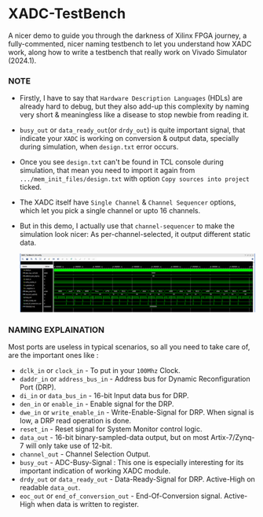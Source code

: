 # XADC-TestBench 
A nicer demo to guide you through the darkness of Xilinx FPGA journey, a fully-commented, nicer naming testbench to let you understand how XADC work, along how to write a testbench that really work on Vivado Simulator (2024.1).

### NOTE 
- Firstly, I have to say that `Hardware Description Languages` (HDLs) are already hard to debug, but they also add-up this complexity by naming very short & meaningless like a disease to stop newbie from reading it.
- `busy_out` or `data_ready_out`(or `drdy_out`) is quite important signal, that indicate your `XADC` is working on conversion & output data, specially during simulation, when `design.txt` error occurs.
- Once you see `design.txt` can't be found in TCL console during simulation, that mean you need to import it again from `.../mem_init_files/design.txt` with option `Copy sources into project` ticked.
- The XADC itself have `Single Channel` & `Channel Sequencer` options, which let you pick a single channel or upto 16 channels.
- But in this demo, I actually use that `channel-sequencer` to make the simulation look nicer: As per-channel-selected, it output different static data.
  
  ![alt text](https://github.com/thetrung/xadc-testbench/blob/master/XADC_TestBench.png)

### NAMING EXPLAINATION
Most ports are useless in typical scenarios, so all you need to take care of, are the important ones like :
-   `dclk_in` or `clock_in` - To put in your `100Mhz` Clock.
-   `daddr_in` or `address_bus_in` - Address bus for Dynamic Reconfiguration Port (DRP).
-   `di_in` or `data_bus_in` - 16-bit Input data bus for DRP.
-   `den_in` or `enable_in` - Enable signal for the DRP.
-   `dwe_in` or `write_enable_in` - Write-Enable-Signal for DRP. When signal is low, a DRP read operation is done.
-   `reset_in` - Reset signal for System Monitor control logic.
-   `data_out` - 16-bit binary-sampled-data output, but on most Artix-7/Zynq-7 will only take use of 12-bit.
-   `channel_out` - Channel Selection Output.
-   `busy_out` - ADC-Busy-Signal : This one is especially interesting for its important indication of working XADC module.
-   `drdy_out` or `data_ready_out` - Data-Ready-Signal for DRP. Active-High on readable `data_out`.
-   `eoc_out` or `end_of_conversion_out` - End-Of-Conversion signal. Active-High when data is written to register.

